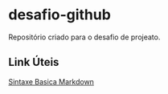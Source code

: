 # desafio-github
Repositório criado para o desafio de projeato.

## Link Úteis 
[Sintaxe Basica Markdown](https://www.markdownguide.org/basic-syntax/)
